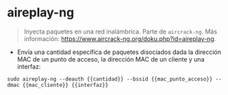 # aireplay-ng

> Inyecta paquetes en una red inalámbrica.
> Parte de `aircrack-ng`.
> Más información: <https://www.aircrack-ng.org/doku.php?id=aireplay-ng>.

- Envía una cantidad específica de paquetes disociados dada la dirección MAC de un punto de acceso, la dirección MAC de un cliente y una interfaz:

`sudo aireplay-ng --deauth {{cantidad}} --bssid {{mac_punto_acceso}} --dmac {{mac_cliente}} {{interfaz}}`
